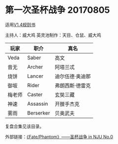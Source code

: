 # 第一次圣杯战争 20170805

适用[V1.4规则书](../../rulebook/Player-Rulebook-V1.4.md)

主持人：威大鸡
英灵池制作：天目、仓鼠、威大鸡

| 玩家        | 职介           | 真名  |
| ------------- |-------------| -----|
| Veda      | Saber | 高文 |
| 音无      | Archer  |   阿塔兰忒 |
| 烧饼 | Lancer | 迪尔伍德·奥迪那 |
| 御坂 | Rider | 弗朗西斯·德雷克 |
| 梅老师 | Caster | 玄奘三藏 |
| 神速 | Assassin | 开膛手杰克 |
| 雾雨 | Berserker | 贝奥武夫 |


复盘合集见该目录。

外部链接：[《Fate/Phantom》——圣杯战争 in NJU No.0](http://alfred-yan.com/%E3%80%8Afatephantom%E3%80%8B-%E5%9C%A3%E6%9D%AF%E6%88%98%E4%BA%89-in-nju-no-0%EF%BC%88%EF%BC%89/)